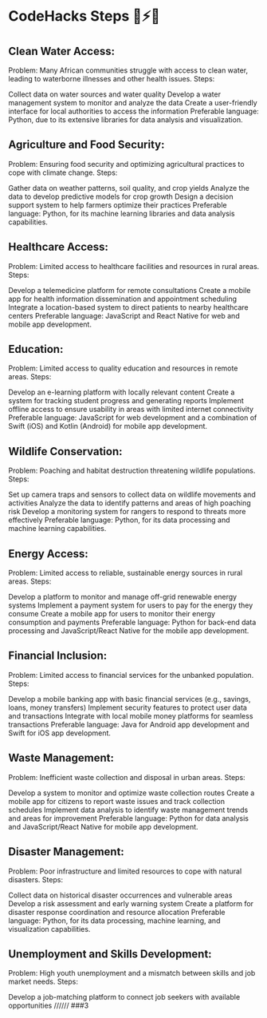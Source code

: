# CodeHacks Steps 💪⚡🔥

## Clean Water Access:

Problem: Many African communities struggle with access to clean water, leading to waterborne illnesses and other health issues.
Steps:

Collect data on water sources and water quality
Develop a water management system to monitor and analyze the data
Create a user-friendly interface for local authorities to access the information
Preferable language: Python, due to its extensive libraries for data analysis and visualization.

## Agriculture and Food Security:

Problem: Ensuring food security and optimizing agricultural practices to cope with climate change.
Steps:

Gather data on weather patterns, soil quality, and crop yields
Analyze the data to develop predictive models for crop growth
Design a decision support system to help farmers optimize their practices
Preferable language: Python, for its machine learning libraries and data analysis capabilities.

## Healthcare Access:

Problem: Limited access to healthcare facilities and resources in rural areas.
Steps:

Develop a telemedicine platform for remote consultations
Create a mobile app for health information dissemination and appointment scheduling
Integrate a location-based system to direct patients to nearby healthcare centers
Preferable language: JavaScript and React Native for web and mobile app development.

## Education:

Problem: Limited access to quality education and resources in remote areas.
Steps:

Develop an e-learning platform with locally relevant content
Create a system for tracking student progress and generating reports
Implement offline access to ensure usability in areas with limited internet connectivity
Preferable language: JavaScript for web development and a combination of Swift (iOS) and Kotlin (Android) for mobile app development.

## Wildlife Conservation:

Problem: Poaching and habitat destruction threatening wildlife populations.
Steps:

Set up camera traps and sensors to collect data on wildlife movements and activities
Analyze the data to identify patterns and areas of high poaching risk
Develop a monitoring system for rangers to respond to threats more effectively
Preferable language: Python, for its data processing and machine learning capabilities.

## Energy Access:

Problem: Limited access to reliable, sustainable energy sources in rural areas.
Steps:

Develop a platform to monitor and manage off-grid renewable energy systems
Implement a payment system for users to pay for the energy they consume
Create a mobile app for users to monitor their energy consumption and payments
Preferable language: Python for back-end data processing and JavaScript/React Native for the mobile app development.

## Financial Inclusion:

Problem: Limited access to financial services for the unbanked population.
Steps:

Develop a mobile banking app with basic financial services (e.g., savings, loans, money transfers)
Implement security features to protect user data and transactions
Integrate with local mobile money platforms for seamless transactions
Preferable language: Java for Android app development and Swift for iOS app development.

## Waste Management:

Problem: Inefficient waste collection and disposal in urban areas.
Steps:

Develop a system to monitor and optimize waste collection routes
Create a mobile app for citizens to report waste issues and track collection schedules
Implement data analysis to identify waste management trends and areas for improvement
Preferable language: Python for data analysis and JavaScript/React Native for mobile app development.

## Disaster Management:

Problem: Poor infrastructure and limited resources to cope with natural disasters.
Steps:

Collect data on historical disaster occurrences and vulnerable areas
Develop a risk assessment and early warning system
Create a platform for disaster response coordination and resource allocation
Preferable language: Python, for its data processing, machine learning, and visualization capabilities.

## Unemployment and Skills Development:

Problem: High youth unemployment and a mismatch between skills and job market needs.
Steps:

Develop a job-matching platform to connect job seekers with available opportunities
//////
###3
